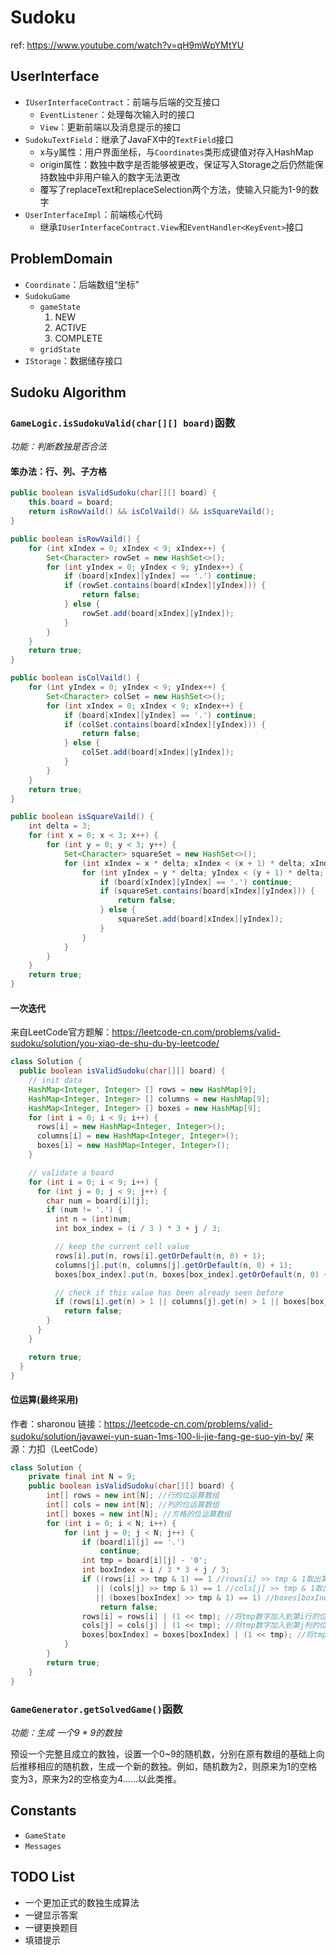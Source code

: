 # Sudoku

ref: https://www.youtube.com/watch?v=qH9mWpYMtYU

## UserInterface

* `IUserInterfaceContract`：前端与后端的交互接口
  * `EventListener`：处理每次输入时的接口
  * `View`：更新前端以及消息提示的接口
* `SudokuTextField`：继承了JavaFX中的`TextField`接口
  * x与y属性：用户界面坐标，与`Coordinates`类形成键值对存入HashMap
  * origin属性：数独中数字是否能够被更改，保证写入Storage之后仍然能保持数独中非用户输入的数字无法更改
  * 覆写了replaceText和replaceSelection两个方法，使输入只能为1-9的数字
* `UserInterfaceImpl`：前端核心代码
  * 继承`IUserInterfaceContract.View`和`EventHandler<KeyEvent>`接口

## ProblemDomain

* `Coordinate`：后端数组“坐标”
* `SudokuGame`
  * `gameState`
    1. NEW
    2. ACTIVE
    3. COMPLETE
  * `gridState`
* `IStorage`：数据储存接口

## Sudoku Algorithm

### `GameLogic.isSudokuValid(char[][] board)`函数

*功能：判断数独是否合法*

#### 笨办法：行、列、子方格

```java
public boolean isValidSudoku(char[][] board) {
    this.board = board;
    return isRowVaild() && isColVaild() && isSquareVaild();
}

public boolean isRowVaild() {
    for (int xIndex = 0; xIndex < 9; xIndex++) {
        Set<Character> rowSet = new HashSet<>();
        for (int yIndex = 0; yIndex < 9; yIndex++) {
            if (board[xIndex][yIndex] == '.') continue;
            if (rowSet.contains(board[xIndex][yIndex])) {
                return false;
            } else {
                rowSet.add(board[xIndex][yIndex]);
            }
        }
    }
    return true;
}

public boolean isColVaild() {
    for (int yIndex = 0; yIndex < 9; yIndex++) {
        Set<Character> colSet = new HashSet<>();
        for (int xIndex = 0; xIndex < 9; xIndex++) {
            if (board[xIndex][yIndex] == '.') continue;
            if (colSet.contains(board[xIndex][yIndex])) {
                return false;
            } else {
                colSet.add(board[xIndex][yIndex]);
            }
        }
    }
    return true;
}

public boolean isSquareVaild() {
    int delta = 3;
    for (int x = 0; x < 3; x++) {
        for (int y = 0; y < 3; y++) {
            Set<Character> squareSet = new HashSet<>();
            for (int xIndex = x * delta; xIndex < (x + 1) * delta; xIndex++) {
                for (int yIndex = y * delta; yIndex < (y + 1) * delta; yIndex++) {
                    if (board[xIndex][yIndex] == '.') continue;
                    if (squareSet.contains(board[xIndex][yIndex])) {
                        return false;
                    } else {
                        squareSet.add(board[xIndex][yIndex]);
                    }
                }
            }
        }
    }
    return true;
}
```

#### 一次迭代

来自LeetCode官方题解：https://leetcode-cn.com/problems/valid-sudoku/solution/you-xiao-de-shu-du-by-leetcode/

```java
class Solution {
  public boolean isValidSudoku(char[][] board) {
    // init data
    HashMap<Integer, Integer> [] rows = new HashMap[9];
    HashMap<Integer, Integer> [] columns = new HashMap[9];
    HashMap<Integer, Integer> [] boxes = new HashMap[9];
    for (int i = 0; i < 9; i++) {
      rows[i] = new HashMap<Integer, Integer>();
      columns[i] = new HashMap<Integer, Integer>();
      boxes[i] = new HashMap<Integer, Integer>();
    }

    // validate a board
    for (int i = 0; i < 9; i++) {
      for (int j = 0; j < 9; j++) {
        char num = board[i][j];
        if (num != '.') {
          int n = (int)num;
          int box_index = (i / 3 ) * 3 + j / 3;

          // keep the current cell value
          rows[i].put(n, rows[i].getOrDefault(n, 0) + 1);
          columns[j].put(n, columns[j].getOrDefault(n, 0) + 1);
          boxes[box_index].put(n, boxes[box_index].getOrDefault(n, 0) + 1);

          // check if this value has been already seen before
          if (rows[i].get(n) > 1 || columns[j].get(n) > 1 || boxes[box_index].get(n) > 1)
            return false;
        }
      }
    }

    return true;
  }
}
```

#### 位运算(最终采用)

作者：sharonou
链接：https://leetcode-cn.com/problems/valid-sudoku/solution/javawei-yun-suan-1ms-100-li-jie-fang-ge-suo-yin-by/
来源：力扣（LeetCode）

```java
class Solution {
    private final int N = 9;
    public boolean isValidSudoku(char[][] board) {
        int[] rows = new int[N]; //行的位运算数组
        int[] cols = new int[N]; //列的位运算数组
        int[] boxes = new int[N]; //方格的位运算数组
        for (int i = 0; i < N; i++) {
            for (int j = 0; j < N; j++) {
                if (board[i][j] == '.')
                    continue;
                int tmp = board[i][j] - '0';
                int boxIndex = i / 3 * 3 + j / 3;
                if ((rows[i] >> tmp & 1) == 1 //rows[i] >> tmp & 1取出第i行的tmp数字，看是否已填，如果等于1，代表已填
                   || (cols[j] >> tmp & 1) == 1 //cols[j] >> tmp & 1取出第j列的tmp数字，看是否已填，如果等于1，代表已填
                   || (boxes[boxIndex] >> tmp & 1) == 1) //boxes[boxIndex] >> tmp & 1取出第boxIndex个方格的tmp数字，看是否已填，如果等于1，代表已填
                    return false;
                rows[i] = rows[i] | (1 << tmp); //将tmp数字加入到第i行的位运算数组
                cols[j] = cols[j] | (1 << tmp); //将tmp数字加入到第j列的位运算数组
                boxes[boxIndex] = boxes[boxIndex] | (1 << tmp); //将tmp数字加入到第boxIndex个方格的位运算数组
            }
        }
        return true;
    }
}
```

### `GameGenerator.getSolvedGame()`函数

*功能：生成 一个9 \* 9的数独*

预设一个完整且成立的数独，设置一个0~9的随机数，分别在原有数组的基础上向后推移相应的随机数，生成一个新的数独。例如，随机数为2，则原来为1的空格变为3，原来为2的空格变为4......以此类推。

## Constants

* `GameState`
* `Messages`

## TODO List

* 一个更加正式的数独生成算法
* 一键显示答案
* 一键更换题目
* 填错提示